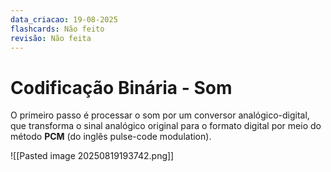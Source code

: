 ```yaml
---
data_criacao: 19-08-2025
flashcards: Não feito
revisão: Não feita
---
```

# Codificação Binária - Som

O primeiro passo é processar o som por um conversor analógico-digital, que transforma o sinal analógico original para o formato digital por meio do método **PCM** (do inglês pulse-code modulation).

![[Pasted image 20250819193742.png]]